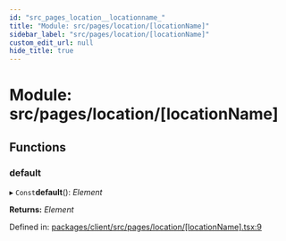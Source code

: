 ```yaml
---
id: "src_pages_location__locationname_"
title: "Module: src/pages/location/[locationName]"
sidebar_label: "src/pages/location/[locationName]"
custom_edit_url: null
hide_title: true
---
```


# Module: src/pages/location/[locationName]

## Functions

### default

▸ `Const`**default**(): *Element*

**Returns:** *Element*

Defined in: [packages/client/src/pages/location/[locationName].tsx:9](https://github.com/xr3ngine/xr3ngine/blob/a16a45d7e/packages/client/src/pages/location/[locationName].tsx#L9)
